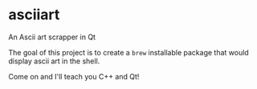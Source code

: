 # asciiart

An Ascii art scrapper in Qt

The goal of this project is to create a `brew` installable package that would display ascii art in the shell.

Come on and I'll teach you C++ and Qt!

